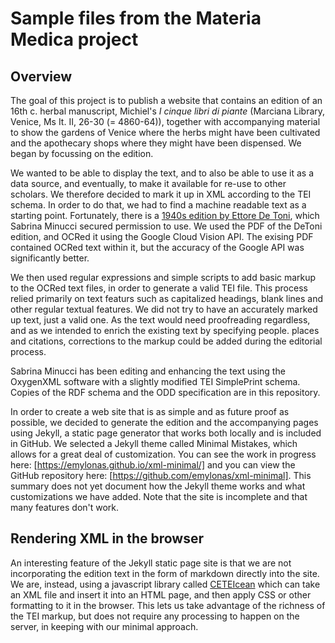 # Sample files from the Materia Medica project

## Overview

The goal of this project is to publish a website that contains an edition of an 16th c. herbal manuscript, Michiel's *I cinque libri di piante* (Marciana Library, Venice, Ms It. II, 26-30 (= 4860-64)), together with accompanying material to show the gardens of Venice where the herbs might have been cultivated and the apothecary shops where they might have been dispensed. We began by focussing on the edition.

We wanted to be able to display the text, and to also be able to use it as a data source, and eventually, to make it available for re-use to other scholars. We therefore decided to mark it up in XML according to the TEI schema. In order to do that, we had to find a machine readable text as a starting point. Fortunately, there is a [1940s edition by Ettore De Toni](https://gutenberg.beic.it/view/action/nmets.do?DOCCHOICE=2259962.xml&dvs=1633306544861~906&locale=en_US&search_terms=ettore+de+toni&show_metadata=true&adjacency=&VIEWER_URL=/view/action/nmets.do?&DELIVERY_RULE_ID=7&divType=&usePid1=true&usePid2=true), which Sabrina Minucci secured permission to use. We used the PDF of the DeToni edition, and OCRed it using the Google Cloud Vision API. The exising PDF contained OCRed text within it, but the accuracy of the Google API was significantly better. 

We then used regular expressions and simple scripts to add basic markup to the OCRed text files, in order to generate a valid TEI file. This process relied primarily on text featurs such as capitalized headings, blank lines and other regular textual features. We did not try to have an accurately marked up text, just a valid one. As the text would need proofreading regardless, and as we intended to enrich the existing text by specifying people. places and citations, corrections to the markup could be added during the editorial process.

Sabrina Minucci has been editing and enhancing the text using the OxygenXML software with a slightly modified TEI SimplePrint schema. Copies of the RDF schema and the ODD specification are in this repository.

In order to create a web site that is as simple and as future proof as possible, we decided to generate the edition and the accompanying pages using Jekyll, a static page generator that works both locally and is included in GitHub. We selected a Jekyll theme called Minimal Mistakes, which allows for a great deal of customization. You can see the work in progress here: [https://emylonas.github.io/xml-minimal/] and you can view the GitHub repository here: [https://github.com/emylonas/xml-minimal]. This summary does not yet document how the Jekyll theme works and what customizations we have added. Note that the site is incomplete and that many features don't work. 

## Rendering XML in the browser

An interesting feature of the Jekyll static page site is that we are not incorporating the edition text in the form of markdown directly into the site. We are, instead, using a javascript library called [CETEIcean](https://github.com/TEIC/CETEIcean) which can take an XML file and insert it into an HTML page, and then apply CSS or other formatting to it in the browser. This lets us take advantage of the richness of the TEI markup, but does not require any processing to happen on the server, in keeping with our minimal approach.
